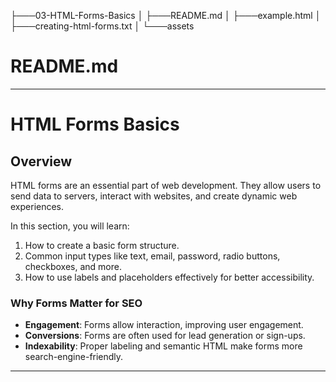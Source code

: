 ├───03-HTML-Forms-Basics
│   ├───README.md
│   ├───example.html
│   ├───creating-html-forms.txt
│   └───assets

# README.md
---
# HTML Forms Basics

## Overview
HTML forms are an essential part of web development. They allow users to send data to servers, interact with websites, and create dynamic web experiences.

In this section, you will learn:
1. How to create a basic form structure.
2. Common input types like text, email, password, radio buttons, checkboxes, and more.
3. How to use labels and placeholders effectively for better accessibility.

### Why Forms Matter for SEO
- **Engagement**: Forms allow interaction, improving user engagement.
- **Conversions**: Forms are often used for lead generation or sign-ups.
- **Indexability**: Proper labeling and semantic HTML make forms more search-engine-friendly.

---